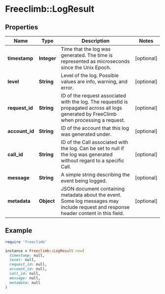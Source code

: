 # Freeclimb::LogResult

## Properties

| Name | Type | Description | Notes |
| ---- | ---- | ----------- | ----- |
| **timestamp** | **Integer** | Time that the log was generated. The time is represented as microseconds since the Unix Epoch. | [optional] |
| **level** | **String** | Level of the log. Possible values are info, warning, and error. | [optional] |
| **request_id** | **String** | ID of the request associated with the log. The requestId is propagated across all logs generated by FreeClimb when processing a request. | [optional] |
| **account_id** | **String** | ID of the account that this log was generated under. | [optional] |
| **call_id** | **String** | ID of the Call associated with the log. Can be set to null if the log was generated without regard to a specific Call. | [optional] |
| **message** | **String** | A simple string describing the event being logged. | [optional] |
| **metadata** | **Object** | JSON document containing metadata about the event. Some log messages may include request and response header content in this field. | [optional] |

## Example

```ruby
require 'freeclimb'

instance = Freeclimb::LogResult.new(
  timestamp: null,
  level: null,
  request_id: null,
  account_id: null,
  call_id: null,
  message: null,
  metadata: null
)
```

